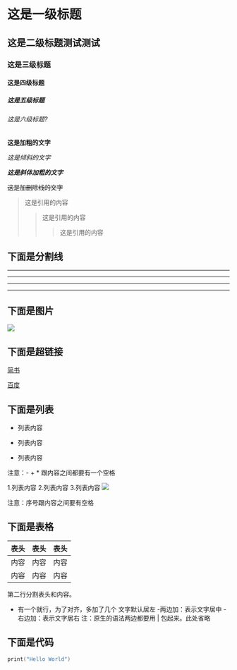 # 这是一级标题
## 这是二级标题测试测试
### 这是三级标题
#### 这是四级标题
##### 这是五级标题
###### 这是六级标题?

**这是加粗的文字**

*这是倾斜的文字*

***这是斜体加粗的文字***

~~这是加删除线的文字~~

>这是引用的内容
>>这是引用的内容
>>>这是引用的内容

## 下面是分割线

---

----

***

*****

## 下面是图片

<img src="https://pic.tanknee.cn/blogpicbed/2020/01/20200111580c17e650afe.png">

## 下面是超链接

[简书](http://jianshu.com)

[百度](http://baidu.com)

## 下面是列表

- 列表内容
+ 列表内容
* 列表内容

注意：- + * 跟内容之间都要有一个空格

1.列表内容
2.列表内容
3.列表内容
<img src="https://pic.tanknee.cn/blogpicbed/2020/01/20200111580c17e650afe.png">

注意：序号跟内容之间要有空格


## 下面是表格

表头|表头|表头
---|:--:|---:
内容|内容|内容
内容|内容|内容

第二行分割表头和内容。
- 有一个就行，为了对齐，多加了几个
文字默认居左
-两边加：表示文字居中
-右边加：表示文字居右
注：原生的语法两边都要用 | 包起来。此处省略

## 下面是代码

```c
print("Hello World")
```

